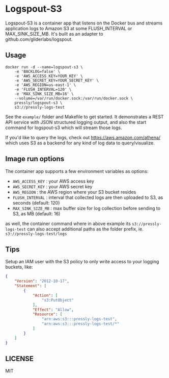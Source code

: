 # Logspout-S3

Logspout-S3 is a container app that listens on the Docker bus and streams
application logs to Amazon S3 at some FLUSH_INTERVAL or MAX_SINK_SIZE_MB. It's
built as an adapter to github.com/gliderlabs/logspout.


## Usage

```shell
docker run -d --name=logspout-s3 \
	-e 'BACKLOG=false' \
	-e 'AWS_ACCESS_KEY=YOUR_KEY' \
	-e 'AWS_SECRET_KEY=YOUR_SECRET_KEY' \
	-e 'AWS_REGION=us-east-1' \
	-e 'FLUSH_INTERVAL=120' \
	-e 'MAX_SINK_SIZE_MB=16' \
	--volume=/var/run/docker.sock:/var/run/docker.sock \
	pressly/logspout-s3 \
	s3://pressly-logs-test
```

See the `example/` folder and Makefile to get started. It demonstrates a REST API
service with JSON structured logging output, and also the start command
for logspout-s3 which will stream those logs.

If you'd like to query the logs, check out https://aws.amazon.com/athena/ which
uses S3 as a backend for any kind of log data to query/visualize.


## Image run options

The container app supports a few environment variables as options:

* `AWS_ACCESS_KEY` : your AWS access key
* `AWS_SECRET_KEY` : your AWS secret key
* `AWS_REGION` : the AWS region where your S3 bucket resides
* `FLUSH_INTERVAL` : interval that collected logs are then uploaded to S3, as seconds (default: 120)
* `MAX_SINK_SIZE_MB` : max buffer size for log collection before sending to S3, as MB (default: 16)

as well, the container command where in above example its `s3://pressly-logs-test` can also
accept additional paths as the folder prefix, ie. `s3://pressly-logs-test/logs`


## Tips

Setup an IAM user with the S3 policy to only write access to your logging buckets, like:

```json
{
    "Version": "2012-10-17",
    "Statement": [
        {
            "Action": [
                "s3:PutObject"
            ],
            "Effect": "Allow",
            "Resource": [
                "arn:aws:s3:::pressly-logs-test",
                "arn:aws:s3:::pressly-logs-test/*"
            ]
        }
    ]
}
```


## LICENSE

MIT
